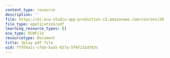 ```yaml
---
content_type: resource
description: ''
file: https://ol-ocw-studio-app-production.s3.amazonaws.com/courses/20-219-becoming-the-next-bill-nye-writing-and-hosting-the-educational-show-january-iap-2015/ff976a1ccfda5aa5027a5f6f232d763c_iR6FUYCNi5A.pdf
file_type: application/pdf
learning_resource_types: []
ocw_type: OCWFile
resourcetype: Document
title: 3play pdf file
uid: ff976a1c-cfda-5aa5-027a-5f6f232d763c
---
```

